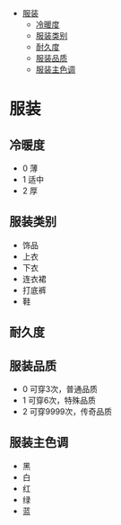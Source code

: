 <!-- TOC -->

- [服装](#服装)
    - [冷暖度](#冷暖度)
    - [服装类别](#服装类别)
    - [耐久度](#耐久度)
    - [服装品质](#服装品质)
    - [服装主色调](#服装主色调)

<!-- /TOC -->

# 服装
## 冷暖度
* 0 薄
* 1 适中
* 2 厚

## 服装类别
* 饰品
* 上衣
* 下衣
* 连衣裙
* 打底裤
* 鞋

## 耐久度

## 服装品质
* 0 可穿3次，普通品质
* 1 可穿6次，特殊品质
* 2 可穿9999次，传奇品质

## 服装主色调
* 黑
* 白
* 红
* 绿
* 蓝


